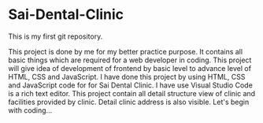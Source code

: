# Sai-Dental-Clinic
This is my first git repository.

This project is done by me for my better practice purpose. It contains all basic things which are required for a web developer in coding.
This project will give idea of development of frontend by basic level to advance level of HTML, CSS and JavaScript.
I have done this project by using HTML, CSS and JavaScript code for for Sai Dental Clinic.
I have use Visual Studio Code is a rich text editor.
This project contain all detail structure view of clinic and facilities provided by clinic.
Detail clinic address is also visible.
Let's begin with coding...
